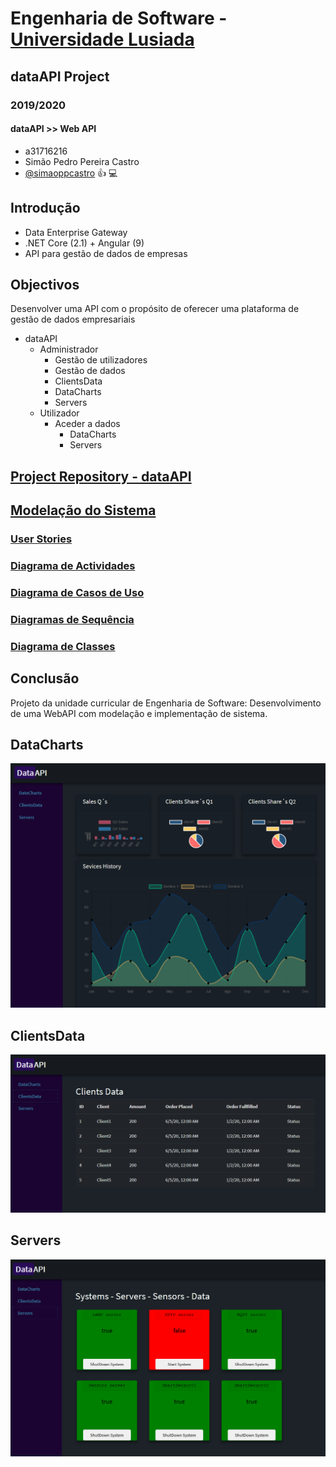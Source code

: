 # Engenharia de Software - [Universidade Lusiada](http://www.fam.ulusiada.pt/)
## dataAPI Project
### 2019/2020
#### dataAPI >> Web API 

* a31716216
* Simão Pedro Pereira Castro
* [@simaoppcastro](https://github.com/simaoppcastro)
:+1:  :computer:

## Introdução
* Data Enterprise Gateway
* .NET Core (2.1) + Angular (9)
* API para gestão de dados de empresas 

## Objectivos
Desenvolver uma API com o propósito de oferecer uma plataforma de gestão de dados empresariais 

* dataAPI
    * Administrador
        * Gestão de utilizadores
        * Gestão de dados
        * ClientsData
        * DataCharts
        * Servers
    * Utilizador
        * Aceder a dados
            * DataCharts
            * Servers

## [Project Repository - dataAPI](https://github.com/simaoppcastro/dataAPI)

## [Modelação do Sistema](https://github.com/simaoppcastro/dataAPI/tree/master/docs)

### [User Stories](https://github.com/simaoppcastro/dataAPI/tree/master/docs/UserStories.md)

### [Diagrama de Actividades](https://github.com/simaoppcastro/dataAPI/tree/master/docs/ActivityDiagram.md)

### [Diagrama de Casos de Uso](https://github.com/simaoppcastro/dataAPI/tree/master/docs/UseCaseDiagrams.md)

### [Diagramas de Sequência](https://github.com/simaoppcastro/dataAPI/tree/master/docs//SequenceDiagram.md)

### [Diagrama de Classes](https://github.com/simaoppcastro/dataAPI/tree/master/docs//ClassDiagram.md)

## Conclusão
Projeto da unidade curricular de Engenharia de Software: Desenvolvimento de uma WebAPI com modelação e implementação de sistema.

## DataCharts

![DataCharts](/images/UI_page1.PNG)

## ClientsData

![ClientsData](/images/UI_page2.PNG)

## Servers

![Servers](/images/UI_page3.PNG)
